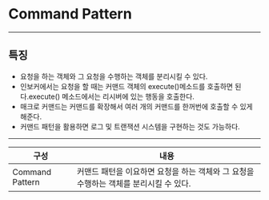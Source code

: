 # Command Pattern
---

## 특징
- 요청을 하는 객체와 그 요청을 수행하는 객체를 분리시킬 수 있다.
- 인보커에서는 요청을 할 때는 커맨드 객체의 execute()메소드를 호출하면 된다.execute() 메소드에서는 리시버에 있는 행동을 호출한다.
- 매크로 커맨드는 커맨드를 확장해서 여러 개의 커맨드를 한꺼번에 호출할 수 있게 해준다.
- 커맨드 패턴을 활용하면 로그 및 트랜잭션 시스템을 구현하는 것도 가능하다.

---
구성|내용
--|--
Command Pattern|커맨드 패턴을 이요하면 요청을 하는 객체와 그 요청을 수행하는 객체를 분리시킬 수 있다.
